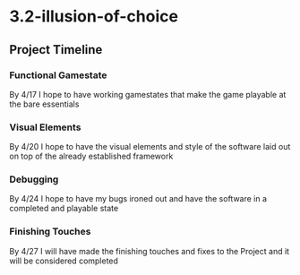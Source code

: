 # **3.2-illusion-of-choice**

## **Project Timeline**

### Functional Gamestate
By 4/17 I hope to have working gamestates that make the game playable at the bare essentials
### Visual Elements
By 4/20 I hope to have the visual elements and style of the software laid out on top of the already established framework
### Debugging
By 4/24 I hope to have my bugs ironed out and have the software in a completed and playable state
### Finishing Touches
By 4/27 I will have made the finishing touches and fixes to the Project and it will be considered completed
